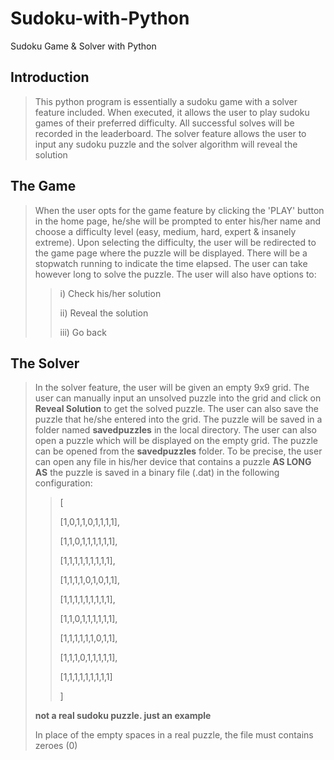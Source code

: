 # Sudoku-with-Python
Sudoku Game &amp; Solver with Python
## Introduction
> This python program is essentially a sudoku game with a solver feature included. When executed, it allows the user to play sudoku games of their preferred difficulty. All successful solves will be recorded in the leaderboard. The solver feature allows the user to input any sudoku puzzle and the solver algorithm will reveal the solution

## The Game
> When the user opts for the game feature by clicking the 'PLAY' button in the home page, he/she will be prompted to enter his/her name and choose a difficulty level (easy, medium, hard, expert & insanely extreme). Upon selecting the difficulty, the user will be redirected to the game page where the puzzle will be displayed. There will be a stopwatch running to indicate the time elapsed. The user can take however long to solve the puzzle. The user will also have options to: 
>> i) Check his/her solution
>> 
>> ii) Reveal the solution
>> 
>> iii) Go back

## The Solver
> In the solver feature, the user will be given an empty 9x9 grid. The user can manually input an unsolved puzzle into the grid and click on **Reveal Solution** to get the solved puzzle.
> The user can also save the puzzle that he/she entered into the grid. The puzzle will be saved in a folder named **savedpuzzles** in the local directory. 
> The user can also open a puzzle which will be displayed on the empty grid. The puzzle can be opened from the **savedpuzzles** folder. To be precise, the user can open any file in his/her device that contains a puzzle **AS LONG AS** the puzzle is saved in a binary file (.dat) in the following configuration:
>> [
>> 
>> [1,0,1,1,0,1,1,1,1],
>> 
>> [1,1,0,1,1,1,1,1,1],
>> 
>> [1,1,1,1,1,1,1,1,1],
>> 
>> [1,1,1,1,0,1,0,1,1],
>> 
>> [1,1,1,1,1,1,1,1,1],
>> 
>> [1,1,0,1,1,1,1,1,1],
>> 
>> [1,1,1,1,1,1,0,1,1],
>> 
>> [1,1,1,0,1,1,1,1,1],
>> 
>> [1,1,1,1,1,1,1,1,1]
>> 
>> ]
>> 
> **not a real sudoku puzzle. just an example**
> 
> In place of the empty spaces in a real puzzle, the file must contains zeroes (0)
> 
